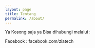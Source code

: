 ```yaml
---
layout: page
title: Tentang 
permalink: /about/
---
```


Ya Kosong saja ya
Bisa dihubungi melalui :

Facebook : facebook.com/ziatech

